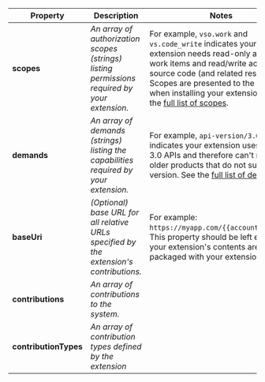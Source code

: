 
| Property | Description | Notes |
| --- | --- | --- |
| **scopes** | *An array of authorization scopes (strings) listing permissions required by your extension.* | For example, `vso.work` and `vs.code_write` indicates your extension needs read-only access to work items and read/write access to source code (and related resource). Scopes are presented to the user when installing your extension. See the [full list of scopes](/azure/devops/extend/develop/manifest#scopes). |
| **demands** | *An array of demands (strings) listing the capabilities required by your extension.* | For example, `api-version/3.0` indicates your extension uses version 3.0 APIs and therefore can't run in older products that do not support this version. See the [full list of demands](/azure/devops/extend/develop/manifest#demands). |
| **baseUri** | *(Optional) base URL for all relative URLs specified by the extension's contributions.* | For example: ```https://myapp.com/{{account.name}}/```. This property should be left empty if your extension's contents are packaged with your extension. |
| **contributions** | *An array of contributions to the system.* |  |
| **contributionTypes** | *An array of contribution types defined by the extension* |  |


